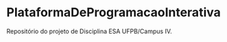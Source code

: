 PlataformaDeProgramacaoInterativa
=================================

Repositório do projeto de Disciplina ESA UFPB/Campus IV.
